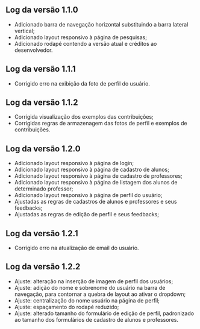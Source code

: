 ## Log da versão 1.1.0
- Adicionado barra de navegação horizontal substituindo a barra lateral vertical;
- Adicionado layout responsivo à página de pesquisas;
- Adicionado rodapé contendo a versão atual e créditos ao desenvolvedor.

## Log da versão 1.1.1
- Corrigido erro na exibição da foto de perfil do usuário.

## Log da versão 1.1.2
- Corrigida visualização dos exemplos das contribuições;
- Corrigidas regras de armazenagem das fotos de perfil e exemplos de contribuições.

## Log da versão 1.2.0
- Adicionado layout responsivo à página de login;
- Adicionado layout responsivo à página de cadastro de alunos;
- Adicionado layout responsivo à página de cadastro de professores;
- Adicionado layout responsivo à página de listagem dos alunos de determinado professor;
- Adicionado layout responsivo à página de perfil do usuário;
- Ajustadas as regras de cadastros de alunos e professores e seus feedbacks;
- Ajustadas as regras de edição de perfil e seus feedbacks;

## Log da versão 1.2.1
- Corrigido erro na atualização de email do usuário.

## Log da versão 1.2.2
- Ajuste: alteração na inserção de imagem de perfil dos usuários;
- Ajuste: adição do nome e sobrenome do usuário na barra de navegação, para contornar a quebra de layout ao ativar o dropdown;
- Ajuste: centralização do nome usuário na página de perfil;
- Ajuste: espaçamento do rodapé reduzido;
- Ajuste: alterado tamanho do formulário de edição de perfil, padronizado ao tamanho dos formulários de cadastro de alunos e professores.
